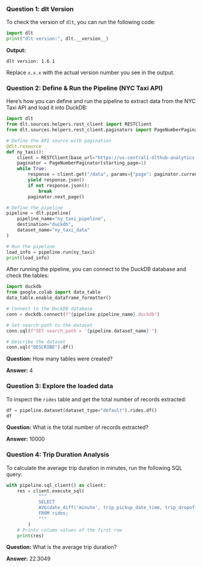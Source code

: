 

### Question 1: dlt Version

To check the version of `dlt`, you can run the following code:

```python
import dlt
print("dlt version:", dlt.__version__)
```

**Output:**
```
dlt version: 1.6.1
```

Replace `x.x.x` with the actual version number you see in the output.

### Question 2: Define & Run the Pipeline (NYC Taxi API)

Here’s how you can define and run the pipeline to extract data from the NYC Taxi API and load it into DuckDB:

```python
import dlt
from dlt.sources.helpers.rest_client import RESTClient
from dlt.sources.helpers.rest_client.paginators import PageNumberPaginator

# Define the API source with pagination
@dlt.resource
def ny_taxi():
    client = RESTClient(base_url="https://us-central1-dlthub-analytics.cloudfunctions.net/data_engineering_zoomcamp_api")
    paginator = PageNumberPaginator(starting_page=1)
    while True:
        response = client.get("/data", params={"page": paginator.current_page})
        yield response.json()
        if not response.json():
            break
        paginator.next_page()

# Define the pipeline
pipeline = dlt.pipeline(
    pipeline_name="ny_taxi_pipeline",
    destination="duckdb",
    dataset_name="ny_taxi_data"
)

# Run the pipeline
load_info = pipeline.run(ny_taxi)
print(load_info)
```

After running the pipeline, you can connect to the DuckDB database and check the tables:

```python
import duckdb
from google.colab import data_table
data_table.enable_dataframe_formatter()

# Connect to the DuckDB database
conn = duckdb.connect(f"{pipeline.pipeline_name}.duckdb")

# Set search path to the dataset
conn.sql(f"SET search_path = '{pipeline.dataset_name}'")

# Describe the dataset
conn.sql("DESCRIBE").df()
```

**Question:** How many tables were created?

**Answer:** 4

### Question 3: Explore the loaded data

To inspect the `rides` table and get the total number of records extracted:

```python
df = pipeline.dataset(dataset_type="default").rides.df()
df
```

**Question:** What is the total number of records extracted?

**Answer:** 10000

### Question 4: Trip Duration Analysis

To calculate the average trip duration in minutes, run the following SQL query:

```python
with pipeline.sql_client() as client:
    res = client.execute_sql(
            """
            SELECT
            AVG(date_diff('minute', trip_pickup_date_time, trip_dropoff_date_time))
            FROM rides;
            """
        )
    # Prints column values of the first row
    print(res)
```

**Question:** What is the average trip duration?

**Answer:** 22.3049

